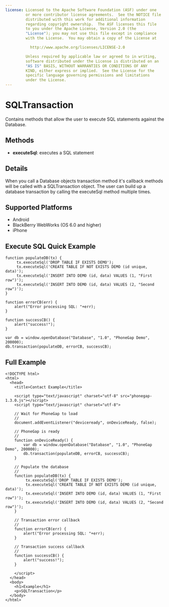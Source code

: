 ```yaml
---
license: Licensed to the Apache Software Foundation (ASF) under one
         or more contributor license agreements.  See the NOTICE file
         distributed with this work for additional information
         regarding copyright ownership.  The ASF licenses this file
         to you under the Apache License, Version 2.0 (the
         "License"); you may not use this file except in compliance
         with the License.  You may obtain a copy of the License at

           http://www.apache.org/licenses/LICENSE-2.0

         Unless required by applicable law or agreed to in writing,
         software distributed under the License is distributed on an
         "AS IS" BASIS, WITHOUT WARRANTIES OR CONDITIONS OF ANY
         KIND, either express or implied.  See the License for the
         specific language governing permissions and limitations
         under the License.
---
```


SQLTransaction
=======

Contains methods that allow the user to execute SQL statements against the Database.

Methods
-------

- __executeSql__: executes a SQL statement

Details
-------

When you call a Database objects transaction method it's callback methods will be called with a SQLTransaction object.  The user can build up a database transaction by calling the executeSql method multiple times.  

Supported Platforms
-------------------

- Android
- BlackBerry WebWorks (OS 6.0 and higher)
- iPhone

Execute SQL Quick Example
------------------

	function populateDB(tx) {
		 tx.executeSql('DROP TABLE IF EXISTS DEMO');
		 tx.executeSql('CREATE TABLE IF NOT EXISTS DEMO (id unique, data)');
		 tx.executeSql('INSERT INTO DEMO (id, data) VALUES (1, "First row")');
		 tx.executeSql('INSERT INTO DEMO (id, data) VALUES (2, "Second row")');
	}
	
	function errorCB(err) {
		alert("Error processing SQL: "+err);
	}
	
	function successCB() {
		alert("success!");
	}
	
	var db = window.openDatabase("Database", "1.0", "PhoneGap Demo", 200000);
	db.transaction(populateDB, errorCB, successCB);

Full Example
------------

    <!DOCTYPE html>
    <html>
      <head>
        <title>Contact Example</title>

        <script type="text/javascript" charset="utf-8" src="phonegap-1.3.0.js"></script>
        <script type="text/javascript" charset="utf-8">

        // Wait for PhoneGap to load
        //
        document.addEventListener("deviceready", onDeviceReady, false);

        // PhoneGap is ready
        //
        function onDeviceReady() {
			var db = window.openDatabase("Database", "1.0", "PhoneGap Demo", 200000);
			db.transaction(populateDB, errorCB, successCB);
        }
		
		// Populate the database 
		//
		function populateDB(tx) {
			 tx.executeSql('DROP TABLE IF EXISTS DEMO');
			 tx.executeSql('CREATE TABLE IF NOT EXISTS DEMO (id unique, data)');
			 tx.executeSql('INSERT INTO DEMO (id, data) VALUES (1, "First row")');
			 tx.executeSql('INSERT INTO DEMO (id, data) VALUES (2, "Second row")');
		}
		
		// Transaction error callback
		//
		function errorCB(err) {
			alert("Error processing SQL: "+err);
		}
		
		// Transaction success callback
		//
		function successCB() {
			alert("success!");
		}
	
        </script>
      </head>
      <body>
        <h1>Example</h1>
        <p>SQLTransaction</p>
      </body>
    </html>
